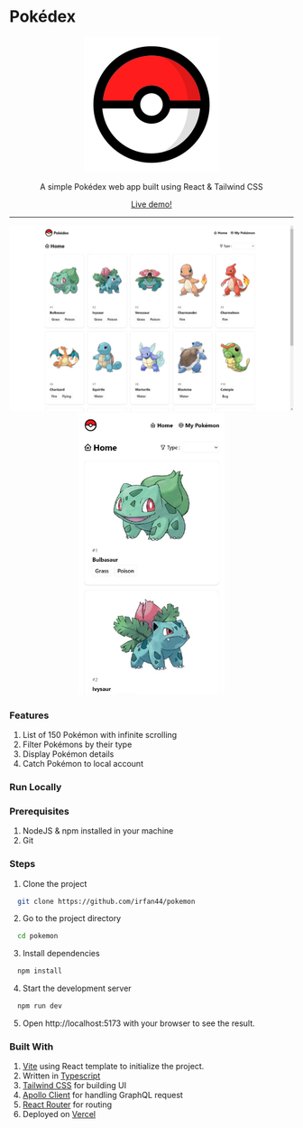 # Pokédex

<p align="center">
<img src="public/pokeball.png" alt="Pokéball">
</p>

<p align="center">
A simple Pokédex web app built using React & Tailwind CSS
</p>

<div align="center">
<a href="https://pokedex.irfannm.dev">Live demo!</a>
</div>

---

<img src="docs/pokedex-web.png" alt="Pokédex Web">
<div align="center">
<img src="docs/pokedex-mobile.png" alt="Pokédex Mobile" height="500">
</div>

### Features

1. List of 150 Pokémon with infinite scrolling
2. Filter Pokémons by their type
3. Display Pokémon details
4. Catch Pokémon to local account 

### Run Locally
### Prerequisites

1. NodeJS & npm installed in your machine
2. Git

### Steps
1. Clone the project

```bash
  git clone https://github.com/irfan44/pokemon
```

2. Go to the project directory

```bash
  cd pokemon
```

3. Install dependencies

```bash
  npm install
```

4. Start the development server

```bash
  npm run dev
```

5. Open http://localhost:5173 with your browser to see the result.

### Built With

1. [Vite](https://vite.dev/) using React template to initialize the project.
2. Written in [Typescript](https://www.typescriptlang.org/)
3. [Tailwind CSS](https://tailwindcss.com/) for building UI
4. [Apollo Client](https://www.apollographql.com/docs/react/) for handling GraphQL request 
5. [React Router](https://reactrouter.com/) for routing 
6. Deployed on [Vercel](https://vercel.com/)

